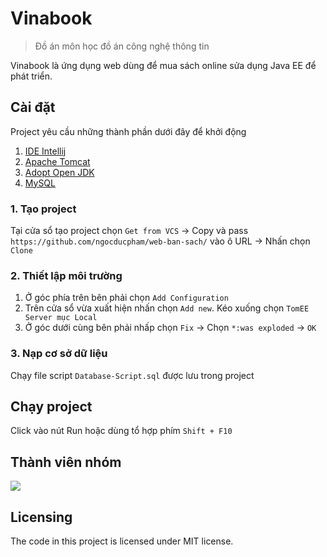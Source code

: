 # Vinabook
> Đồ án môn học đồ án công nghệ thông tin

Vinabook là ứng dụng web dùng để mua sách online sửa dụng Java EE để phát triển.

## Cài đặt
Project yêu cầu những thành phần dưới đây để khởi động
1. [IDE Intellij](https://www.jetbrains.com/idea/)
2. [Apache Tomcat](https://tomcat.apache.org/index.html)
3. [Adopt Open JDK](https://adoptopenjdk.net/)
4. [MySQL](https://www.mysql.com/)

### 1. Tạo project
Tại cửa sổ tạo project chọn `Get from VCS` → Copy và pass `https://github.com/ngocducpham/web-ban-sach/` vào ô URL → Nhấn chọn `Clone`

### 2. Thiết lập môi trường
1. Ở góc phía trên bên phải chọn `Add Configuration` 
2. Trên cửa sổ vừa xuất hiện nhấn chọn `Add new`. Kéo xuống chọn `TomEE Server mục Local`
3. Ở góc dưới cùng bên phải nhấp chọn `Fix` → Chọn `*:was exploded` → `OK`

### 3. Nạp cơ sở dữ liệu
Chạy file script `Database-Script.sql` được lưu trong project

## Chạy project
Click vào nút Run hoặc dùng tổ hợp phím `Shift + F10`

## Thành viên nhóm
<a href="https://github.com/ngocducpham/web-ban-sach/graphs/contributors">
  <img src="https://contrib.rocks/image?repo=ngocducpham/web-ban-sach" />
</a>

## Licensing
The code in this project is licensed under MIT license.
